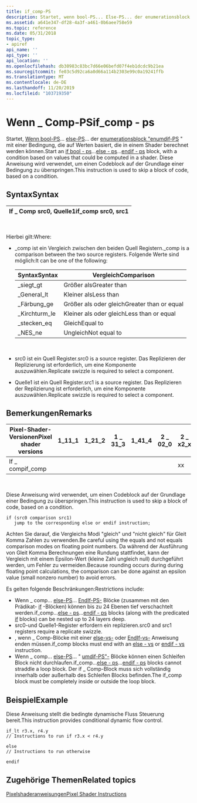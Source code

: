 ```yaml
---
title: if_comp-PS
description: Startet, wenn bool-PS... Else-PS... der enumerationsblock "enumdif-PS" mit einer Bedingung, die auf Werten basiert, die in einem Shader berechnet werden können. Diese Anweisung wird verwendet, um einen Codeblock auf der Grundlage einer Bedingung zu überspringen.
ms.assetid: a641e347-df28-4a3f-a461-0b6aee758e59
ms.topic: reference
ms.date: 05/31/2018
topic_type:
- apiref
api_name: ''
api_type: ''
api_location: ''
ms.openlocfilehash: db30983c83bc7d66e06befd07f4eb1dcdc9b21ea
ms.sourcegitcommit: fe03c5d92ca6a0d66a114b2303e99c0a19241ffb
ms.translationtype: MT
ms.contentlocale: de-DE
ms.lasthandoff: 11/20/2019
ms.locfileid: "103719350"
---
```

# <a name="if_comp---ps"></a><span data-ttu-id="a2ad0-104">Wenn \_ Comp-PS</span><span class="sxs-lookup"><span data-stu-id="a2ad0-104">if\_comp - ps</span></span>

<span data-ttu-id="a2ad0-105">Startet, [Wenn bool-PS](if-bool---ps.md)... [else-PS](else---ps.md)... der [enumerationsblock "enumdif-PS](endif---ps.md) " mit einer Bedingung, die auf Werten basiert, die in einem Shader berechnet werden können.</span><span class="sxs-lookup"><span data-stu-id="a2ad0-105">Start an [if bool - ps](if-bool---ps.md)...[else - ps](else---ps.md)...[endif - ps](endif---ps.md) block, with a condition based on values that could be computed in a shader.</span></span> <span data-ttu-id="a2ad0-106">Diese Anweisung wird verwendet, um einen Codeblock auf der Grundlage einer Bedingung zu überspringen.</span><span class="sxs-lookup"><span data-stu-id="a2ad0-106">This instruction is used to skip a block of code, based on a condition.</span></span>

## <a name="syntax"></a><span data-ttu-id="a2ad0-107">Syntax</span><span class="sxs-lookup"><span data-stu-id="a2ad0-107">Syntax</span></span>



| <span data-ttu-id="a2ad0-108">If \_ Comp src0, Quelle1</span><span class="sxs-lookup"><span data-stu-id="a2ad0-108">if\_comp src0, src1</span></span> |
|---------------------|



 

<span data-ttu-id="a2ad0-109">Hierbei gilt:</span><span class="sxs-lookup"><span data-stu-id="a2ad0-109">Where:</span></span>

-   <span data-ttu-id="a2ad0-110">\_comp ist ein Vergleich zwischen den beiden Quell Registern.</span><span class="sxs-lookup"><span data-stu-id="a2ad0-110">\_comp is a comparison between the two source registers.</span></span> <span data-ttu-id="a2ad0-111">Folgende Werte sind möglich:</span><span class="sxs-lookup"><span data-stu-id="a2ad0-111">It can be one of the following:</span></span> 

    | <span data-ttu-id="a2ad0-112">Syntax</span><span class="sxs-lookup"><span data-stu-id="a2ad0-112">Syntax</span></span> | <span data-ttu-id="a2ad0-113">Vergleich</span><span class="sxs-lookup"><span data-stu-id="a2ad0-113">Comparison</span></span>            |
    |--------|-----------------------|
    | <span data-ttu-id="a2ad0-114">\_siegt</span><span class="sxs-lookup"><span data-stu-id="a2ad0-114">\_gt</span></span>   | <span data-ttu-id="a2ad0-115">Größer als</span><span class="sxs-lookup"><span data-stu-id="a2ad0-115">Greater than</span></span>          |
    | <span data-ttu-id="a2ad0-116">\_General</span><span class="sxs-lookup"><span data-stu-id="a2ad0-116">\_lt</span></span>   | <span data-ttu-id="a2ad0-117">Kleiner als</span><span class="sxs-lookup"><span data-stu-id="a2ad0-117">Less than</span></span>             |
    | <span data-ttu-id="a2ad0-118">\_Färbung</span><span class="sxs-lookup"><span data-stu-id="a2ad0-118">\_ge</span></span>   | <span data-ttu-id="a2ad0-119">Größer als oder gleich</span><span class="sxs-lookup"><span data-stu-id="a2ad0-119">Greater than or equal</span></span> |
    | <span data-ttu-id="a2ad0-120">\_Kirchturm</span><span class="sxs-lookup"><span data-stu-id="a2ad0-120">\_le</span></span>   | <span data-ttu-id="a2ad0-121">Kleiner als oder gleich</span><span class="sxs-lookup"><span data-stu-id="a2ad0-121">Less than or equal</span></span>    |
    | <span data-ttu-id="a2ad0-122">\_stecken</span><span class="sxs-lookup"><span data-stu-id="a2ad0-122">\_eq</span></span>   | <span data-ttu-id="a2ad0-123">Gleich</span><span class="sxs-lookup"><span data-stu-id="a2ad0-123">Equal to</span></span>              |
    | <span data-ttu-id="a2ad0-124">\_NES</span><span class="sxs-lookup"><span data-stu-id="a2ad0-124">\_ne</span></span>   | <span data-ttu-id="a2ad0-125">Ungleich</span><span class="sxs-lookup"><span data-stu-id="a2ad0-125">Not equal to</span></span>          |

    

     

-   <span data-ttu-id="a2ad0-126">src0 ist ein Quell Register.</span><span class="sxs-lookup"><span data-stu-id="a2ad0-126">src0 is a source register.</span></span> <span data-ttu-id="a2ad0-127">Das Replizieren der Replizierung ist erforderlich, um eine Komponente auszuwählen.</span><span class="sxs-lookup"><span data-stu-id="a2ad0-127">Replicate swizzle is required to select a component.</span></span>
-   <span data-ttu-id="a2ad0-128">Quelle1 ist ein Quell Register.</span><span class="sxs-lookup"><span data-stu-id="a2ad0-128">src1 is a source register.</span></span> <span data-ttu-id="a2ad0-129">Das Replizieren der Replizierung ist erforderlich, um eine Komponente auszuwählen.</span><span class="sxs-lookup"><span data-stu-id="a2ad0-129">Replicate swizzle is required to select a component.</span></span>

## <a name="remarks"></a><span data-ttu-id="a2ad0-130">Bemerkungen</span><span class="sxs-lookup"><span data-stu-id="a2ad0-130">Remarks</span></span>



| <span data-ttu-id="a2ad0-131">Pixel-Shader-Versionen</span><span class="sxs-lookup"><span data-stu-id="a2ad0-131">Pixel shader versions</span></span> | <span data-ttu-id="a2ad0-132">1\_1</span><span class="sxs-lookup"><span data-stu-id="a2ad0-132">1\_1</span></span> | <span data-ttu-id="a2ad0-133">1\_2</span><span class="sxs-lookup"><span data-stu-id="a2ad0-133">1\_2</span></span> | <span data-ttu-id="a2ad0-134">1 \_ 3</span><span class="sxs-lookup"><span data-stu-id="a2ad0-134">1\_3</span></span> | <span data-ttu-id="a2ad0-135">1\_4</span><span class="sxs-lookup"><span data-stu-id="a2ad0-135">1\_4</span></span> | <span data-ttu-id="a2ad0-136">2 \_ 0</span><span class="sxs-lookup"><span data-stu-id="a2ad0-136">2\_0</span></span> | <span data-ttu-id="a2ad0-137">2 \_ x</span><span class="sxs-lookup"><span data-stu-id="a2ad0-137">2\_x</span></span> | <span data-ttu-id="a2ad0-138">2 \_ SW</span><span class="sxs-lookup"><span data-stu-id="a2ad0-138">2\_sw</span></span> | <span data-ttu-id="a2ad0-139">3 \_ 0</span><span class="sxs-lookup"><span data-stu-id="a2ad0-139">3\_0</span></span> | <span data-ttu-id="a2ad0-140">3 \_ SW</span><span class="sxs-lookup"><span data-stu-id="a2ad0-140">3\_sw</span></span> |
|-----------------------|------|------|------|------|------|------|-------|------|-------|
| <span data-ttu-id="a2ad0-141">If \_ comp</span><span class="sxs-lookup"><span data-stu-id="a2ad0-141">if\_comp</span></span>              |      |      |      |      |      | <span data-ttu-id="a2ad0-142">x</span><span class="sxs-lookup"><span data-stu-id="a2ad0-142">x</span></span>    | <span data-ttu-id="a2ad0-143">x</span><span class="sxs-lookup"><span data-stu-id="a2ad0-143">x</span></span>     | <span data-ttu-id="a2ad0-144">x</span><span class="sxs-lookup"><span data-stu-id="a2ad0-144">x</span></span>    | <span data-ttu-id="a2ad0-145">x</span><span class="sxs-lookup"><span data-stu-id="a2ad0-145">x</span></span>     |



 

<span data-ttu-id="a2ad0-146">Diese Anweisung wird verwendet, um einen Codeblock auf der Grundlage einer Bedingung zu überspringen.</span><span class="sxs-lookup"><span data-stu-id="a2ad0-146">This instruction is used to skip a block of code, based on a condition.</span></span>


```
if (src0 comparison src1)
   jump to the corresponding else or endif instruction;
```



<span data-ttu-id="a2ad0-147">Achten Sie darauf, die Vergleichs Modi "gleich" und "nicht gleich" für Gleit Komma Zahlen zu verwenden.</span><span class="sxs-lookup"><span data-stu-id="a2ad0-147">Be careful using the equals and not equals comparison modes on floating point numbers.</span></span> <span data-ttu-id="a2ad0-148">Da während der Ausführung von Gleit Komma Berechnungen eine Rundung stattfindet, kann der Vergleich mit einem Epsilon-Wert (kleine Zahl ungleich null) durchgeführt werden, um Fehler zu vermeiden.</span><span class="sxs-lookup"><span data-stu-id="a2ad0-148">Because rounding occurs during during floating point calculations, the comparison can be done against an epsilon value (small nonzero number) to avoid errors.</span></span>

<span data-ttu-id="a2ad0-149">Es gelten folgende Beschränkungen:</span><span class="sxs-lookup"><span data-stu-id="a2ad0-149">Restrictions include:</span></span>

-   <span data-ttu-id="a2ad0-150">Wenn \_ comp... [else-PS](else---ps.md)... [EndIf-PS-](endif---ps.md) Blöcke (zusammen mit den Prädikat- [if](if-bool---ps.md) -Blöcken) können bis zu 24 Ebenen tief verschachtelt werden.</span><span class="sxs-lookup"><span data-stu-id="a2ad0-150">if\_comp...[else - ps](else---ps.md)...[endif - ps](endif---ps.md) blocks (along with the predicated [if](if-bool---ps.md) blocks) can be nested up to 24 layers deep.</span></span>
-   <span data-ttu-id="a2ad0-151">src0-und Quelle1-Register erfordern ein replizieren.</span><span class="sxs-lookup"><span data-stu-id="a2ad0-151">src0 and src1 registers require a replicate swizzle.</span></span>
-   <span data-ttu-id="a2ad0-152">, wenn \_ Comp-Blöcke mit einer [else-vs-](else---vs.md) oder [EndIf-vs-](endif---vs.md) Anweisung enden müssen.</span><span class="sxs-lookup"><span data-stu-id="a2ad0-152">if\_comp blocks must end with an [else - vs](else---vs.md) or [endif - vs](endif---vs.md) instruction.</span></span>
-   <span data-ttu-id="a2ad0-153">Wenn \_ comp... [else-PS](else---ps.md)... " [umdif-PS"-](endif---ps.md) Blöcke können einen Schleifen Block nicht durchlaufen.</span><span class="sxs-lookup"><span data-stu-id="a2ad0-153">if\_comp...[else - ps](else---ps.md)...[endif - ps](endif---ps.md) blocks cannot straddle a loop block.</span></span> <span data-ttu-id="a2ad0-154">Der if \_ Comp-Block muss sich vollständig innerhalb oder außerhalb des Schleifen Blocks befinden.</span><span class="sxs-lookup"><span data-stu-id="a2ad0-154">The if\_comp block must be completely inside or outside the loop block.</span></span>

## <a name="example"></a><span data-ttu-id="a2ad0-155">Beispiel</span><span class="sxs-lookup"><span data-stu-id="a2ad0-155">Example</span></span>

<span data-ttu-id="a2ad0-156">Diese Anweisung stellt die bedingte dynamische Fluss Steuerung bereit.</span><span class="sxs-lookup"><span data-stu-id="a2ad0-156">This instruction provides conditional dynamic flow control.</span></span>


```
if_lt r3.x, r4.y
// Instructions to run if r3.x < r4.y

else
// Instructions to run otherwise

endif
```



## <a name="related-topics"></a><span data-ttu-id="a2ad0-157">Zugehörige Themen</span><span class="sxs-lookup"><span data-stu-id="a2ad0-157">Related topics</span></span>

<dl> <dt>

[<span data-ttu-id="a2ad0-158">Pixelshaderanweisungen</span><span class="sxs-lookup"><span data-stu-id="a2ad0-158">Pixel Shader Instructions</span></span>](dx9-graphics-reference-asm-ps-instructions.md)
</dt> </dl>

 

 




